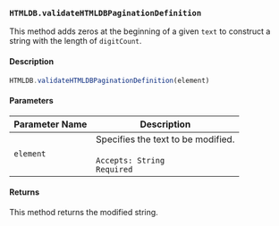 ### `HTMLDB.validateHTMLDBPaginationDefinition`

This method adds zeros at the beginning of a given `text` to construct a string with the length of `digitCount`.

#### Description

```javascript
HTMLDB.validateHTMLDBPaginationDefinition(element)
```

#### Parameters

| Parameter Name             | Description                               |
| -------------------------- | ----------------------------------------- |
| `element` | Specifies the text to be modified.<br><br>`Accepts: String`<br>`Required` |

#### Returns

This method returns the modified string.